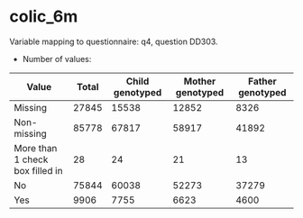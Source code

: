 # colic_6m
Variable mapping to questionnaire: q4, question DD303.
- Number of values:

| Value | Total | Child genotyped | Mother genotyped | Father genotyped |
| ----- | ----- | --------------- | ---------------- | ---------------- |
| Missing | 27845 | 15538 | 12852 | 8326 |
| Non-missing | 85778 | 67817 | 58917 | 41892 |
| More than 1 check box filled in | 28 | 24 | 21 |13 |
| No | 75844 | 60038 | 52273 |37279 |
| Yes | 9906 | 7755 | 6623 |4600 |



